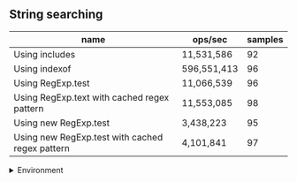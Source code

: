 ## String searching

|name|ops/sec|samples|
|-|-|-|
|Using includes|11,531,586|92|
|Using indexof|596,551,413|96|
|Using RegExp.test|11,066,539|96|
|Using RegExp.text with cached regex pattern|11,553,085|98|
|Using new RegExp.test|3,438,223|95|
|Using new RegExp.test with cached regex pattern|4,101,841|97|


<details>
<summary>Environment</summary>

* __Machine:__ linux x64 | 2 vCPUs | 6.8GB Mem
* __Run:__ Tue Oct 24 2023 17:54:54 GMT+0000 (Coordinated Universal Time)
</details>

<!--
{"environment":{"platform":"linux","arch":"x64","cpus":2,"totalMemory":6.759742736816406},"benchmarks":[{"name":"Using includes","opsSec":11531586.03465377,"samples":5},{"name":"Using indexof","opsSec":596551413.2727462,"samples":7},{"name":"Using RegExp.test","opsSec":11066539.079333935,"samples":7},{"name":"Using RegExp.text with cached regex pattern","opsSec":11553085.28548778,"samples":7},{"name":"Using new RegExp.test","opsSec":3438222.844117143,"samples":4},{"name":"Using new RegExp.test with cached regex pattern","opsSec":4101840.8149476843,"samples":5}]}-->
